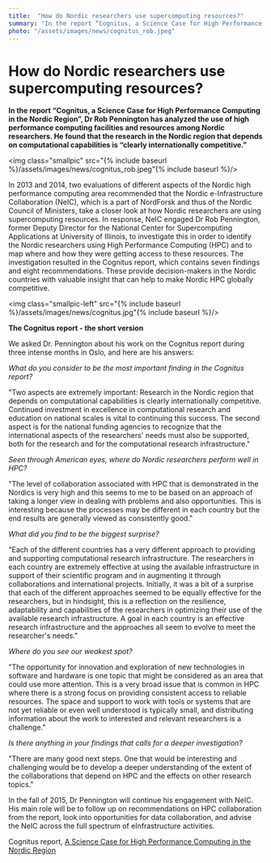 ```yaml
---
title:  "How do Nordic researchers use supercomputing resources?" 
summary: "In the report “Cognitus, a Science Case for High Performance Computing in the Nordic Region”, Dr Rob Pennington has analyzed the use of high performance computing facilities and resources among Nordic researchers. He found that the research in the Nordic region that depends on computational capabilities is “clearly internationally competitive.”"
photo: "/assets/images/news/cognitus_rob.jpeg"
---
```


How do Nordic researchers use supercomputing resources?
=======================================================

**In the report “Cognitus, a Science Case for High Performance Computing in the Nordic Region”, Dr Rob Pennington has analyzed the use of high performance computing facilities and resources among Nordic researchers. He found that the research in the Nordic region that depends on computational capabilities is “clearly internationally competitive.”**

<img class="smallpic" src="{% include baseurl %}/assets/images/news/cognitus_rob.jpeg"{% include baseurl %}/>

In 2013 and 2014, two evaluations of different aspects of the Nordic high performance computing area recommended that the Nordic e-Infrastructure Collaboration (NeIC), which is a part of NordForsk and thus of the Nordic Council of Ministers, take a closer look at how Nordic researchers are using supercomputing resources. In response, NeIC engaged Dr Rob Pennington, former Deputy Director for the National Center for Supercomputing Applications at University of Illinois, to investigate this in order to identify the Nordic researchers using High Performance Computing (HPC) and to map where and how they were getting access to these resources. The investigation resulted in the Cognitus report, which contains seven findings and eight recommendations. These provide decision-makers in the Nordic countries with valuable insight that can help to make Nordic HPC globally competitive.

<img class="smallpic-left" src="{% include baseurl %}/assets/images/news/cognitus.jpg"{% include baseurl %}/>

**The Cognitus report - the short version**

We asked Dr. Pennington about his work on the Cognitus report during three intense months in Oslo, and here are his answers:

*What do you consider to be the most important finding in the Cognitus report?*

"Two aspects are extremely important: Research in the Nordic region that depends on computational capabilities is clearly internationally competitive. Continued investment in excellence in computational research and education on national scales is vital to continuing this success. The second aspect is for the national funding agencies to recognize that the international aspects of the researchers' needs must also be supported, both for the research and for the computational research infrastructure."

*Seen through American eyes, where do Nordic researchers perform well in HPC?*

"The level of collaboration associated with HPC that is demonstrated in the Nordics is very high and this seems to me to be based on an approach of taking a longer view in dealing with problems and also opportunities. This is interesting because the processes may be different in each country but the end results are generally viewed as consistently good."

*What did you find to be the biggest surprise?*

"Each of the different countries has a very different approach to providing and supporting computational research infrastructure. The researchers in each country are extremely effective at using the available infrastructure in support of their scientific program and in augmenting it through collaborations and international projects. Initially, it was a bit of a surprise that each of the different approaches seemed to be equally effective for the researchers, but in hindsight, this is a reflection on the resilience, adaptability and capabilities of the researchers in optimizing their use of the available research infrastructure. A goal in each country is an effective research infrastructure and the approaches all seem to evolve to meet the researcher's needs."

*Where do you see our weakest spot?*

"The opportunity for innovation and exploration of new technologies in software and hardware is one topic that might be considered as an area that could use more attention. This is a very broad issue that is common in HPC where there is a strong focus on providing consistent access to reliable resources. The space and support to work with tools or systems that are not yet reliable or even well understood is typically small, and distributing information about the work to interested and relevant researchers is a challenge."

*Is there anything in your findings that calls for a deeper investigation?*

"There are many good next steps. One that would be interesting and challenging would be to develop a deeper understanding of the extent of the collaborations that depend on HPC and the effects on other research topics."

In the fall of 2015, Dr Pennington will continue his engagement with NeIC. His main role will be to follow up on recommendations on HPC collaboration from the report, look into opportunities for data collaboration, and advise the NeIC across the full spectrum of eInfrastructure activities.

Cognitus report, <a href="http://www.nordforsk.org/en/publications/publications_container/cognitus-a-science-case-for-high-performance-computing-in-the-nordic-region">A Science Case for High Performance Computing in the Nordic Region</a>
